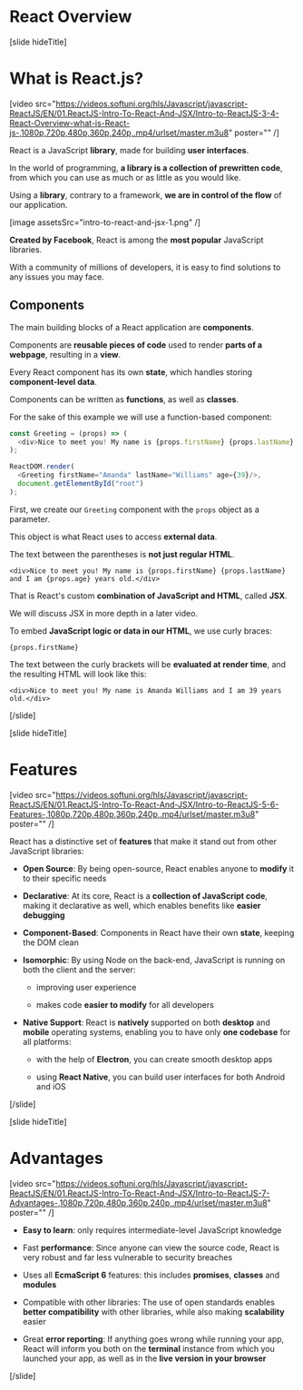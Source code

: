 # React Overview

[slide hideTitle]

# What is React.js?

[video src="https://videos.softuni.org/hls/Javascript/javascript-ReactJS/EN/01.ReactJS-Intro-To-React-And-JSX/Intro-to-ReactJS-3-4-React-Overview-what-is-React-js-,1080p,720p,480p,360p,240p,.mp4/urlset/master.m3u8" poster="" /]

React is a JavaScript **library**, made for building **user interfaces**.

In the world of programming, **a library is a collection of prewritten code**, from which you can use as much or as little as you would like.

Using a **library**, contrary to a framework, **we are in control of the flow** of our application.

[image assetsSrc="intro-to-react-and-jsx-1.png" /]

**Created by Facebook**, React is among the **most popular** JavaScript libraries.

With a community of millions of developers, it is easy to find solutions to any issues you may face.

## Components

The main building blocks of a React application are **components**.

Components are **reusable pieces of code** used to render **parts of a webpage**, resulting in a **view**.

Every React component has its own **state**, which handles storing **component-level data**.

Components can be written as **functions**, as well as **classes**.

For the sake of this example we will use a function\-based component:

```js
const Greeting = (props) => (
  <div>Nice to meet you! My name is {props.firstName} {props.lastName} and I am {props.age} years old.</div>
);

ReactDOM.render(
  <Greeting firstName="Amanda" lastName="Williams" age={39}/>,
  document.getElementById("root")
);
```

First, we create our `Greeting` component with the `props` object as a parameter.

This object is what React uses to access **external data**.

The text between the parentheses is **not just regular HTML**.

`<div>Nice to meet you! My name is {props.firstName} {props.lastName} and I am {props.age} years old.</div>`

That is React's custom **combination of JavaScript and HTML**, called **JSX**.

We will discuss JSX in more depth in a later video.

To embed **JavaScript logic or data in our HTML**, we use curly braces:

`{props.firstName}`

The text between the curly brackets will be **evaluated at render time**, and the resulting HTML will look like this:

`<div>Nice to meet you! My name is Amanda Williams and I am 39 years old.</div>`

[/slide]

[slide hideTitle]

# Features

[video src="https://videos.softuni.org/hls/Javascript/javascript-ReactJS/EN/01.ReactJS-Intro-To-React-And-JSX/Intro-to-ReactJS-5-6-Features-,1080p,720p,480p,360p,240p,.mp4/urlset/master.m3u8" poster="" /]

React has a distinctive set of **features** that make it stand out from other JavaScript libraries:

- **Open Source**: By being open-source, React enables anyone to **modify** it to their specific needs

- **Declarative**: At its core, React is a **collection of JavaScript code**, making it declarative as well, which enables benefits like **easier debugging**

- **Component-Based**: Components in React have their own **state**, keeping the DOM clean

- **Isomorphic**: By using Node on the back\-end, JavaScript is running on both the client and the server:

  * improving user experience

  * makes code **easier to modify** for all developers

- **Native Support**: React is **natively** supported on both **desktop** and **mobile** operating systems, enabling you to have only **one codebase** for all platforms:

  * with the help of **Electron**, you can create smooth desktop apps

  * using **React Native**, you can build user interfaces for both Android and iOS


[/slide]

[slide hideTitle]

# Advantages

[video src="https://videos.softuni.org/hls/Javascript/javascript-ReactJS/EN/01.ReactJS-Intro-To-React-And-JSX/Intro-to-ReactJS-7-Advantages-,1080p,720p,480p,360p,240p,.mp4/urlset/master.m3u8" poster="" /]

- **Easy to learn**: only requires intermediate-level JavaScript knowledge

- Fast **performance**: Since anyone can view the source code, React is very robust and far less vulnerable to security breaches

- Uses all **EcmaScript 6** features: this includes **promises**, **classes** and **modules**

- Compatible with other libraries: The use of open standards enables **better compatibility** with other libraries, while also making **scalability** easier

- Great **error reporting**: If anything goes wrong while running your app, React will inform you both on the **terminal** instance from which you launched your app, as well as in the **live version in your browser**

[/slide]
